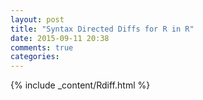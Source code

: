 ```yaml
---
layout: post
title: "Syntax Directed Diffs for R in R"
date: 2015-09-11 20:38
comments: true
categories:
---
```


{% include _content/Rdiff.html %}
